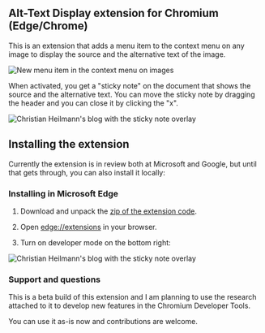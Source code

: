 ## Alt-Text Display extension for Chromium (Edge/Chrome)

This is an extension that adds a menu item to the context menu on any image to display the source and the alternative text of the image. 

![New menu item in the context menu on images](https://codepo8.github.io/alt-text-display-extension/context-menu.png)

When activated, you get a "sticky note" on the document that shows the source and the alternative text. You can move the sticky note by dragging the header and you can close it by clicking the "x".

![Christian Heilmann's blog with the sticky note overlay](https://codepo8.github.io/alt-text-display-extension/alt-text-display.png)

## Installing the extension

Currently the extension is in review both at Microsoft and Google, but until that gets through, you can also install it locally:

### Installing in Microsoft Edge

1. Download and unpack the [zip of the extension code](https://codepo8.github.io/alt-text-display-extension/alt-text-display.zip).

1. Open <a href="edge://extensions">edge://extensions</a> in your browser.

1. Turn on developer mode on the bottom right:

![Christian Heilmann's blog with the sticky note overlay](https://codepo8.github.io/alt-text-display-extension/edge-turn-on-devloper-mode.png)


### Support and questions

This is a beta build of this extension and I am planning to use the research attached to it to develop new features in the Chromium Developer Tools. 

You can use it as-is now and contributions are welcome.

